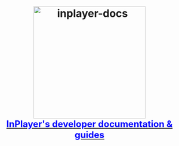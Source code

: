 <h1 align="center">
  <a target="_blank" href="https://developers.inplayer.com/">
    <img src="https://assets.inplayer.com/images/inplayer-256.png" alt="inplayer-docs" title="InPlayer Docs" width="300">
    <br />
    <span style="font-size: 1.5rem; color: blue">InPlayer's developer documentation & guides</span>
  </a>
</h1>
